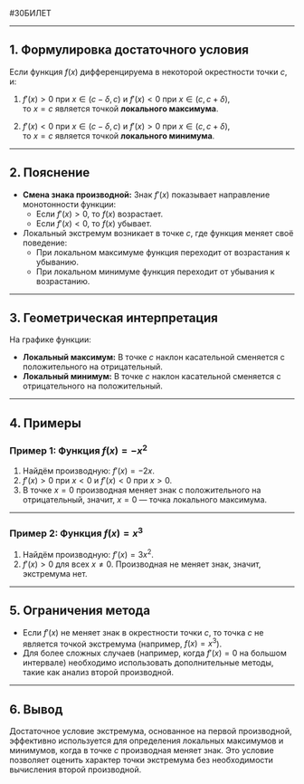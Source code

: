 #30БИЛЕТ

---

## 1. Формулировка достаточного условия

Если функция $f(x)$ дифференцируема в некоторой окрестности точки $c$, и:

1. $f'(x) > 0$ при $x \in (c-\delta, c)$ и $f'(x) < 0$ при $x \in (c, c+\delta)$,  
   то $x = c$ является точкой **локального максимума**.

2. $f'(x) < 0$ при $x \in (c-\delta, c)$ и $f'(x) > 0$ при $x \in (c, c+\delta)$,  
   то $x = c$ является точкой **локального минимума**.

---

## 2. Пояснение

- **Смена знака производной:** Знак $f'(x)$ показывает направление монотонности функции:
  - Если $f'(x) > 0$, то $f(x)$ возрастает.
  - Если $f'(x) < 0$, то $f(x)$ убывает.
- Локальный экстремум возникает в точке $c$, где функция меняет своё поведение:
  - При локальном максимуме функция переходит от возрастания к убыванию.
  - При локальном минимуме функция переходит от убывания к возрастанию.

---

## 3. Геометрическая интерпретация

На графике функции:

- **Локальный максимум:** В точке $c$ наклон касательной сменяется с положительного на отрицательный.
- **Локальный минимум:** В точке $c$ наклон касательной сменяется с отрицательного на положительный.

---

## 4. Примеры

### Пример 1: Функция $f(x) = -x^2$
1. Найдём производную: $f'(x) = -2x$.
2. $f'(x) > 0$ при $x < 0$ и $f'(x) < 0$ при $x > 0$.
3. В точке $x = 0$ производная меняет знак с положительного на отрицательный, значит, $x = 0$ — точка локального максимума.

---

### Пример 2: Функция $f(x) = x^3$
1. Найдём производную: $f'(x) = 3x^2$.
2. $f'(x) > 0$ для всех $x \neq 0$. Производная не меняет знак, значит, экстремума нет.

---

## 5. Ограничения метода

- Если $f'(x)$ не меняет знак в окрестности точки $c$, то точка $c$ не является точкой экстремума (например, $f(x) = x^3$).
- Для более сложных случаев (например, когда $f'(x) = 0$ на большом интервале) необходимо использовать дополнительные методы, такие как анализ второй производной.

---

## 6. Вывод

Достаточное условие экстремума, основанное на первой производной, эффективно используется для определения локальных максимумов и минимумов, когда в точке $c$ производная меняет знак. Это условие позволяет оценить характер точки экстремума без необходимости вычисления второй производной.
